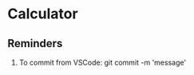 # Calculator
<h2>Reminders</h2>
<ol>
  <li>To commit from VSCode: git commit -m 'message'</li>
</ol>
